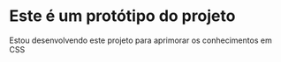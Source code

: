 <h1>Este é um protótipo do projeto</h1>
<p>Estou desenvolvendo este projeto para aprimorar os conhecimentos em CSS</p>
